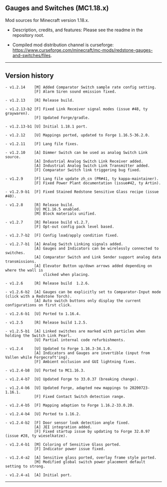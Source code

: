 
## Gauges and Switches (MC1.18.x)

Mod sources for Minecraft version 1.18.x.

- Description, credits, and features: Please see the readme in the repository root.

- Compiled mod distribution channel is curseforge: https://www.curseforge.com/minecraft/mc-mods/redstone-gauges-and-switches/files.

----
## Version history

    - v1.2.14    [M] Added Comparator Switch sample rate config setting.
                 [F] Alarm Siren sound emission fixed.

    - v1.2.13    [R] Release build.

    - v1.2.13-b2 [F] Fixed Link Receiver signal modes (issue #48, ty graywaren).
                 [F] Updated Forge/gradle.

    - v1.2.13-b1 [U] Initial 1.18.1 port.

    - v1.2.12    [U] Mappings ported, updated to Forge 1.16.5-36.2.0.

    - v1.2.11    [F] Lang file fixes.

    - v1.2.10    [A] Dimmer Switch can be used as analog Switch Link source.
                 [A] Industrial Analog Switch Link Receiver added.
                 [A] Industrial Analog Switch Link Transmitter added.
                 [F] Comparator Switch link triggering bug fixed.

    - v1.2.9     [F] Lang file update zh_cn (PR#41, ty kappa-maintainer).
                 [F] Fixed Power Plant documentation (issue#42, ty Artin).

    - v1.2.9-b1  [F] Fixed Stained Redstone Sensitive Glass recipe (issue #40).

    - v1.2.8     [R] Release build.
                 [U] MC1.16.5 enabled.
                 [M] Block materials unified.

    - v1.2.7     [R] Release build v1.2.7.
                 [F] Opt-out config pack level based.

    - v1.2.7-b2  [F] Config load/apply condition fixed.

    - v1.2.7-b1  [A] Analog Switch Linking signals added.
                 [A] Gauges and Indicators can be wirelessly connected to switches.
                 [A] Comparator Switch and Link Sender support analog data transmissions.
                 [A] Elevator Button up/down arrows added depending on where the wall is
                     clicked when placing.

    - v1.2.6     [R] Release build  1.2.6.

    - v1.2.6-b2  [A] Gauges can be explicitly set to Comparator-Input mode (click with a Redstone Torch).
                 [A] Auto switch buttons only display the current configurations on first click.

    - v1.2.6-b1  [U] Ported to 1.16.4.

    - v1.2.5     [R] Release build 1.2.5.

    - v1.2.5-b1  [A] Linked switches are marked with particles when holding the Switch Link Pearl.
                 [U] Partial internal code refurbishments.

    - v1.2.4     [U] Updated to Forge 1.16.3-34.1.0.
                 [A] Indicators and Gauges are invertible (input from Vallen while Forgecraft'ing).
                 [F] Ambient occlusion and GUI lightning fixes.

    - v1.2.4-b8  [U] Ported to MC1.16.3.

    - v1.2.4-b7  [U] Updated Forge to 33.0.37 (breaking change).

    - v1.2.4-b6  [U] Updated Forge, adapted new mappings to 20200723-1.16.1.
                 [F] Fixed Contact Switch detection range.

    - v1.2.4-b5  [F] Mapping adaption to Forge 1.16.2-33.0.20.

    - v1.2.4-b4  [U] Ported to 1.16.2.

    - v1.2.4-b2  [F] Door sensor look detection angle fixed.
                 [A] JEI integration added.
                 [F] Fixed startup issue by updating to Forge 32.0.97 (issue #28, ty wieselkatze).

    - v1.2.4-b1  [M] Coloring of Sensitive Glass ported.
                 [F] Indicator power issue fixed.

    - v1.2.4-a2  [A] Sensitive glass ported, overlay frame style ported.
                 [M] Modified global switch power placement default setting to strong.

    - v1.2.4-a1  [A] Initial port.

----
